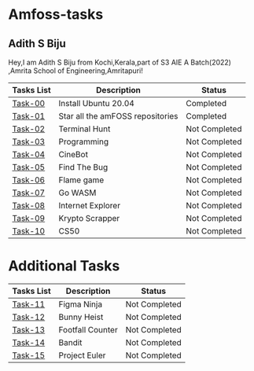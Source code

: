 # Amfoss-tasks

##  Adith S Biju
Hey,I am Adith S Biju from Kochi,Kerala,part of S3 AIE A Batch(2022) ,Amrita School of Engineering,Amritapuri!

**Tasks List**|**Description**|**Status**
--------------|---------------|---------------
[Task-00](https://github.com/vaynefr/amfoss-tasks/tree/main/Task-00)|Install Ubuntu 20.04|Completed
[Task-01](https://github.com/vaynefr/amfoss-tasks/tree/main/Task-01)|Star all the amFOSS repositories|Completed
[Task-02](https://github.com/vaynefr/amfoss-tasks/tree/main/Task-02)|Terminal Hunt|Not Completed
[Task-03]()|Programming|Not Completed
[Task-04]()|CineBot|Not Completed
[Task-05]()|Find The Bug|Not Completed
[Task-06]()|Flame game|Not Completed
[Task-07]()|Go WASM|Not Completed
[Task-08]()|Internet Explorer|Not Completed
[Task-09]()|Krypto Scrapper|Not Completed
[Task-10]()|CS50|Not Completed

# Additional Tasks

**Tasks List**|**Description**|**Status**
--------------|---------------|---------------
[Task-11]()|Figma Ninja|Not Completed
[Task-12]()|Bunny Heist|Not Completed
[Task-13]()|Footfall Counter|Not Completed
[Task-14]()|Bandit|Not Completed
[Task-15]()|Project Euler|Not Completed
